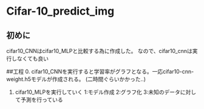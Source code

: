 # Cifar-10_predict_img

## 初めに
cifar10_CNNはcifar10_MLPと比較する為に作成した。
なので、cifar10_cnnは実行しなくても良い

##工程
0. cifar10_CNNを実行すると学習率がグラフとなる。一応cifar10-cnn-weight.h5モデルが作成される。
(二時間ぐらいかかった..)

1. cifar10_MLPを実行していく
    1:モデル作成
    2:グラフ化
    3:未知のデータに対して予測を行っている

